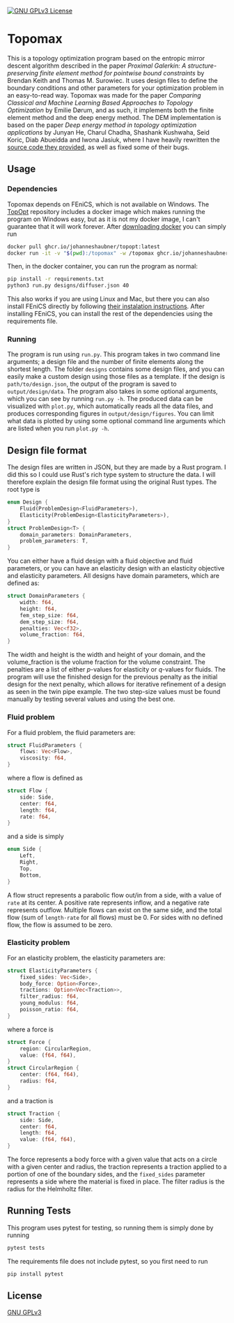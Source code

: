 [![GNU GPLv3 License](https://img.shields.io/github/license/Emilinya/topomax)](https://choosealicense.com/licenses/gpl-3.0/)

# Topomax

This is a topology optimization program based on the entropic mirror descent algorithm described in the paper *Proximal Galerkin: A structure-preserving finite element method for pointwise bound constraints* by Brendan Keith and Thomas M. Surowiec. It uses design files to define the boundary conditions and other parameters for your optimization problem in an easy-to-read way. Topomax was made for the paper *Comparing Classical and Machine Learning Based Approaches to Topology Optimization* by Emilie Dørum, and as such, it implements both the finite element method and the deep energy method. The DEM implementation is based on the paper *Deep energy method in topology optimization applications* by Junyan He, Charul Chadha, Shashank Kushwaha, Seid Koric, Diab Abueidda and Iwona Jasiuk, where I have heavily rewritten the [source code they provided](https://github.com/Jasiuk-Research-Group/DeepEnergy-TopOpt), as well as fixed some of their bugs.

## Usage

### Dependencies
Topomax depends on FEniCS, which is not available on Windows. The [TopOpt](https://github.com/JohannesHaubner/TopOpt) repository includes a docker image which makes running the program on Windows easy, but as it is not my docker image, I can't guarantee that it will work forever. After [downloading docker](https://www.docker.com/products/docker-desktop/) you can simply run
```bash
docker pull ghcr.io/johanneshaubner/topopt:latest
docker run -it -v "$(pwd):/topomax" -w /topomax ghcr.io/johanneshaubner/topopt
```

Then, in the docker container, you can run the program as normal:
```bash
pip install -r requirements.txt
python3 run.py designs/diffuser.json 40
```

This also works if you are using Linux and Mac, but there you can also install FEniCS directly by following [their instalation instructions](https://fenicsproject.org/download/archive/). After installing FEniCS, you can install the rest of the dependencies using the requirements file.

### Running
The program is run using `run.py`. This program takes in two command line arguments; a design file and the number of finite elements along the shortest length. The folder `designs` contains some design files, and you can easily make a custom design using those files as a template. If the design is `path/to/design.json`, the output of the program is saved to `output/design/data`. The program also takes in some optional arguments, which you can see by running `run.py -h`. The produced data can be visualized with `plot.py`, which automatically reads all the data files, and produces corresponding figures in `output/design/figures`. You can limit what data is plotted by using some optional command line arguments which are listed when you run `plot.py -h`.

## Design file format
The design files are written in JSON, but they are made by a Rust program. I did this so I could use Rust's rich type system to structure the data. I will therefore explain the design file format using the original Rust types. The root type is

```rust
enum Design {
    Fluid(ProblemDesign<FluidParameters>),
    Elasticity(ProblemDesign<ElasticityParameters>),
}
struct ProblemDesign<T> {
    domain_parameters: DomainParameters,
    problem_parameters: T,
}
```
You can either have a fluid design with a fluid objective and fluid parameters, or you can have an elasticity design with an elasticity objective and elasticity parameters. All designs have domain parameters, which are defined as:

```rust
struct DomainParameters {
    width: f64,
    height: f64,
    fem_step_size: f64,
    dem_step_size: f64,
    penalties: Vec<f32>,
    volume_fraction: f64,
}
```
The width and height is the width and height of your domain, and the volume_fraction is the volume fraction for the volume constraint. The penalties are a list of either $p$-values for elasticity or $q$-values for fluids. The program will use the finished design for the previous penalty as the initial design for the next penalty, which allows for iterative refinement of a design as seen in the twin pipe example. The two step-size values must be found manually by testing several values and using the best one.

### Fluid problem
For a fluid problem, the fluid parameters are:
```rust
struct FluidParameters {
    flows: Vec<Flow>,
    viscosity: f64,
}
```
where a flow is defined as
```rust
struct Flow {
    side: Side,
    center: f64,
    length: f64,
    rate: f64,
}
```
and a side is simply
```rust
enum Side {
    Left,
    Right,
    Top,
    Bottom,
}
```
A flow struct represents a parabolic flow out/in from a side, with a value of `rate` at its center. A positive rate represents inflow, and a negative rate represents outflow. Multiple flows can exist on the same side, and the total flow (sum of `length·rate` for all flows) must be 0. For sides with no defined flow, the flow is assumed to be zero.

### Elasticity problem
For an elasticity problem, the elasticity parameters are:
```rust
struct ElasticityParameters {
    fixed_sides: Vec<Side>,
    body_force: Option<Force>,
    tractions: Option<Vec<Traction>>,
    filter_radius: f64,
    young_modulus: f64,
    poisson_ratio: f64,
}
```
where a force is
```rust
struct Force {
    region: CircularRegion,
    value: (f64, f64),
}
struct CircularRegion {
    center: (f64, f64),
    radius: f64,
}
```
and a traction is
```rust
struct Traction {
    side: Side,
    center: f64,
    length: f64,
    value: (f64, f64),
}
```
The force represents a body force with a given value that acts on a circle with a given center and radius, the traction represents a traction applied to a portion of one of the boundary sides, and the `fixed_sides` parameter represents a side where the material is fixed in place.
The filter radius is the radius for the Helmholtz filter.

## Running Tests
This program uses pytest for testing, so running them is simply done by running
```bash
pytest tests
```

The requirements file does not include pytest, so you first need to run
```bash
pip install pytest
```

## License

[GNU GPLv3](https://choosealicense.com/licenses/gpl-3.0/)
